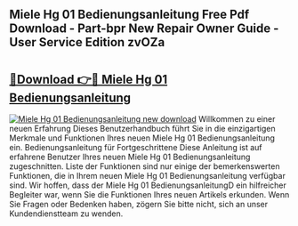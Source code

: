 ## Miele Hg 01 Bedienungsanleitung Free Pdf Download - Part-bpr New Repair Owner Guide - User Service Edition zvOZa

# <h2><a href="http://df0kp0m.blite.top/?on=Miele+Hg+01+Bedienungsanleitung">🔗Download 👉🔴 Miele Hg 01 Bedienungsanleitung</a></h2>

[![Miele Hg 01 Bedienungsanleitung new download](https://i.imgur.com/lujVjoI.png)](http://df0kp0m.blite.top/?on=Miele+Hg+01+Bedienungsanleitung)
Willkommen zu einer neuen Erfahrung Dieses Benutzerhandbuch führt Sie in die einzigartigen Merkmale und Funktionen Ihres neuen Miele Hg 01 Bedienungsanleitung ein. Bedienungsanleitung für Fortgeschrittene Diese Anleitung ist auf erfahrene Benutzer Ihres neuen Miele Hg 01 Bedienungsanleitung zugeschnitten. Liste der Funktionen sind nur einige der bemerkenswerten Funktionen, die in Ihrem neuen Miele Hg 01 Bedienungsanleitung verfügbar sind. Wir hoffen, dass der Miele Hg 01 BedienungsanleitungD ein hilfreicher Begleiter war, wenn Sie die Funktionen Ihres neuen Artikels erkunden. Wenn Sie Fragen oder Bedenken haben, zögern Sie bitte nicht, sich an unser Kundendienstteam zu wenden.
